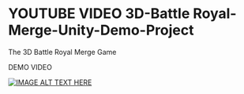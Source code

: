 # YOUTUBE VIDEO 3D-Battle Royal-Merge-Unity-Demo-Project
The 3D Battle Royal Merge Game

DEMO VIDEO


[![IMAGE ALT TEXT HERE](https://img.youtube.com/vi/007yBqZofzk/0.jpg)](https://www.youtube.com/watch?v=007yBqZofzk)

